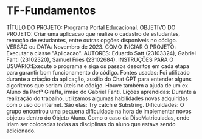 # TF-Fundamentos

TÍTULO DO PROJETO: Programa Portal Educacional.
OBJETIVO DO PROJETO: Criar uma aplicacao que realize o cadastro de estudantes, remoção de estudantes, entre outras opções disponíveis no código.
VERSÃO ou DATA: Novembro de 2023.
COMO INICIAR O PROJETO: Executar a classe "Aplicacao".
AUTORES: Eduardo Satt (23103324), Gabriel Fanti (23102320), Samuel Fries (23102684).
INSTRUÇÕES PARA O USUÁRIO:Execute o programa e siga os passos descritos em cada etapa para garantir bom funcionamento do código.
Fontes usadas: Foi utilizado durante a criação da aplicação, auxílio do Chat GPT para entender alguns algoritmos que seriam úteis no
código. Houve também a ajuda de um ex Aluno da Profª Giraffa, irmão do Gabriel Fanti.
Lições aprendidas: Durante a realização do trabalho, utilizamos algumas habilidades novas adquiridas com o uso do internet. 
São elas: Try catch e Substring.
Dificuldades: O grupo encontrou uma pequena dificuldade na hora de implementar novos objetos dentro do Objeto Aluno. Como o caso
da DiscMatriculadas, onde iriam ser colocadas todas as disciplinas do aluno que estava sendo adicionado.

